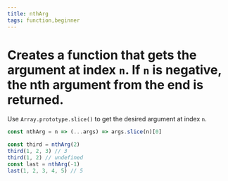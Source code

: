 ```yaml
---
title: nthArg
tags: function,beginner
---
```


# Creates a function that gets the argument at index `n`. If `n` is negative, the nth argument from the end is returned.

Use `Array.prototype.slice()` to get the desired argument at index `n`.

```js
const nthArg = n => (...args) => args.slice(n)[0]
```

```js
const third = nthArg(2)
third(1, 2, 3) // 3
third(1, 2) // undefined
const last = nthArg(-1)
last(1, 2, 3, 4, 5) // 5
```
